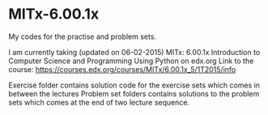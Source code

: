 # MITx-6.00.1x
My codes for the practise and problem sets.

I am currently taking (updated on 06-02-2015) MITx: 6.00.1x Introduction to Computer Science and Programming Using Python on edx.org
Link to the course: https://courses.edx.org/courses/MITx/6.00.1x_5/1T2015/info

Exercise folder contains solution code for the exercise sets which comes in between the lectures
Problem set folders contains solutions to the problem sets which comes at the end of two lecture sequence.
